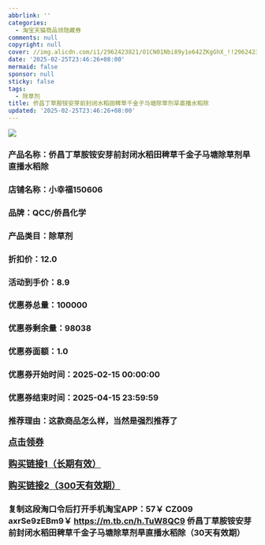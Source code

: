 ```yaml
---
abbrlink: ''
categories:
  - 淘宝天猫商品领隐藏券
comments: null
copyright: null
cover: //img.alicdn.com/i1/2962423821/O1CN01Nbi89y1e642ZKgGhX_!!2962423821.jpg
date: '2025-02-25T23:46:26+08:00'
mermaid: false
sponsor: null
sticky: false
tags:
  - 除草剂
title: 侨昌丁草胺铵安芽前封闭水稻田稗草千金子马塘除草剂旱直播水稻除
updated: '2025-02-25T23:46:26+08:00'
--- 
```


![](//img.alicdn.com/i1/2962423821/O1CN01Nbi89y1e642ZKgGhX_!!2962423821.jpg)

### 产品名称：侨昌丁草胺铵安芽前封闭水稻田稗草千金子马塘除草剂旱直播水稻除
### 店铺名称：小幸福150606
### 品牌：QCC/侨昌化学
### 产品类目：除草剂
### 折扣价：12.0
### 活动到手价：8.9
### 优惠券总量：100000
### 优惠券剩余量：98038
### 优惠券面额：1.0
### 优惠券开始时间：2025-02-15 00:00:00	
### 优惠券结束时间：2025-04-15 23:59:59	
### 推荐理由：这款商品怎么样，当然是强烈推荐了

<p style="font-size: 18px; font-weight: bold;">
  <a href="https://uland.taobao.com/coupon/edetail?e=yONkWwBNezmlhHvvyUNXZfh8CuWt5YH5OVuOuRD5gLJMmdsrkidbOWgpcJRl3wFwcV%2FlEyhmp8AUWNiny%2BNRYDuu55r2IHhq5XfaNjR7QhO%2FSGLOZicJlNSrbAE5GwF%2BlwD7pEYfRQZo55ETSVFhISTsFs8hRhSMI%2BtaUgbudUxA%2B536asYsLU%2F9Zk7cDx8UI8pw0IfAr8Dv5G117O%2B2Qql9Ri57jNqlT3N%2Fb083ABHRvhijMLhcr2g8eGyYf0as%2BtwibKY2GWrJMCGameEmjXhBW%2BB4CoAkV9%2BlEkLboADXJMx%2BUYK8F5D%2F%2FlBj2h2erR61%2B8m60q3JTE40kLCuKTVf34RU0Wfponv6QcvcARY%3D&traceId=0b515d4517407227641888116d126c&union_lens=lensId%3AOPT%401740722769%40213c9ca0_0e4d_1954b298c91_d990%4001%40eyJmbG9vcklkIjo3MzM1NH0ie" target="_blank">点击领券</a>
</p>
<p style="font-size: 18px; font-weight: bold;">
  <a href="https://s.click.taobao.com/t?e=m%3D2%26s%3DScJJUvhbEoNw4vFB6t2Z2ueEDrYVVa64LKpWJ%2Bin0XLjf2vlNIV67uW8xal2bDKcPLNzIt%2Fz56j3ID%2FV1RqsF4wnCJeELi4I%2FIEn%2BS1IjHAB0ghlTd7WlZVm%2FOAUUFw71qrpxiwMoCNxc1AtbZGVS9xa615C1DwfB1%2B6MTew7BoLZMqoQW%2BfuLV7Mh%2FzulIELQl9mEirfI9pzXvi8yqGkfXpGQZkKbobh4C7Dh6u%2F2RGXAApFJdkROMPOtL313rJ7NMw595w%2BQA5QATZ3mJT5HB6Jd9pUfrR1KilmKsn0wzOwDMfXFgMfhOQa5rvWYOhr6xgw25yd6RxKmPmpIKZsA%3D%3D" target="_blank">购买链接1（长期有效）</a>
</p>
<p style="font-size: 18px; font-weight: bold;">
  <a href="https://s.click.taobao.com/Ce6XVNs" target="_blank">购买链接2（300天有效期）</a>
</p>

### 复制这段淘口令后打开手机淘宝APP：57￥ CZ009 axrSe9zEBm9￥ https://m.tb.cn/h.TuW8QC9  侨昌丁草胺铵安芽前封闭水稻田稗草千金子马塘除草剂旱直播水稻除（30天有效期）
